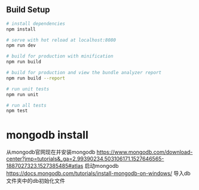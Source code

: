 ## Build Setup

``` bash
# install dependencies
npm install

# serve with hot reload at localhost:8080
npm run dev

# build for production with minification
npm run build

# build for production and view the bundle analyzer report
npm run build --report

# run unit tests
npm run unit

# run all tests
npm test
```

# mongodb install
从mongodb官网现在并安装mongodb
https://www.mongodb.com/download-center?jmp=tutorials&_ga=2.99390234.503106171.1527646565-1887027323.1527385485#atlas
启动mongodb
https://docs.mongodb.com/tutorials/install-mongodb-on-windows/
导入db文件夹中的db初始化文件





